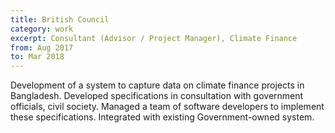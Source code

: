 ```yaml
---
title: British Council
category: work
excerpt: Consultant (Advisor / Project Manager), Climate Finance
from: Aug 2017
to: Mar 2018
---
```

Development of a system to capture data on climate finance projects in Bangladesh. Developed specifications in consultation with government officials, civil society. Managed a team of software developers to implement these specifications. Integrated with existing Government-owned system.